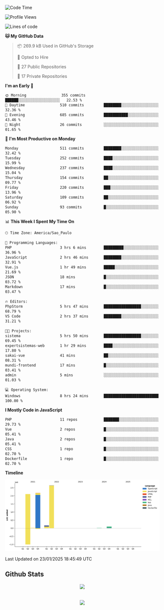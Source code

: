  
<!--START_SECTION:waka-->
![Code Time](http://img.shields.io/badge/Code%20Time-1%2C754%20hrs%206%20mins-blue)

![Profile Views](http://img.shields.io/badge/Profile%20Views-5-blue)

![Lines of code](https://img.shields.io/badge/From%20Hello%20World%20I%27ve%20Written-7.2%20million%20lines%20of%20code-blue)

**🐱 My GitHub Data** 

> 📦 269.9 kB Used in GitHub's Storage 
 > 
> 💼 Opted to Hire
 > 
> 📜 27 Public Repositories 
 > 
> 🔑 17 Private Repositories 
 > 
**I'm an Early 🐤** 

```text
🌞 Morning                355 commits         ██████░░░░░░░░░░░░░░░░░░░   22.53 % 
🌆 Daytime                510 commits         ████████░░░░░░░░░░░░░░░░░   32.36 % 
🌃 Evening                685 commits         ███████████░░░░░░░░░░░░░░   43.46 % 
🌙 Night                  26 commits          ░░░░░░░░░░░░░░░░░░░░░░░░░   01.65 % 
```
📅 **I'm Most Productive on Monday** 

```text
Monday                   511 commits         ████████░░░░░░░░░░░░░░░░░   32.42 % 
Tuesday                  252 commits         ████░░░░░░░░░░░░░░░░░░░░░   15.99 % 
Wednesday                237 commits         ████░░░░░░░░░░░░░░░░░░░░░   15.04 % 
Thursday                 154 commits         ██░░░░░░░░░░░░░░░░░░░░░░░   09.77 % 
Friday                   220 commits         ███░░░░░░░░░░░░░░░░░░░░░░   13.96 % 
Saturday                 109 commits         ██░░░░░░░░░░░░░░░░░░░░░░░   06.92 % 
Sunday                   93 commits          █░░░░░░░░░░░░░░░░░░░░░░░░   05.90 % 
```


📊 **This Week I Spent My Time On** 

```text
🕑︎ Time Zone: America/Sao_Paulo

💬 Programming Languages: 
PHP                      3 hrs 6 mins        █████████░░░░░░░░░░░░░░░░   36.96 % 
JavaScript               2 hrs 46 mins       ████████░░░░░░░░░░░░░░░░░   32.91 % 
Vue.js                   1 hr 49 mins        █████░░░░░░░░░░░░░░░░░░░░   21.69 % 
JSON                     18 mins             █░░░░░░░░░░░░░░░░░░░░░░░░   03.72 % 
Markdown                 17 mins             █░░░░░░░░░░░░░░░░░░░░░░░░   03.47 % 

🔥 Editors: 
PhpStorm                 5 hrs 47 mins       █████████████████░░░░░░░░   68.79 % 
VS Code                  2 hrs 37 mins       ████████░░░░░░░░░░░░░░░░░   31.21 % 

🐱‍💻 Projects: 
sistema                  5 hrs 50 mins       █████████████████░░░░░░░░   69.45 % 
expertsistemas-web       1 hr 29 mins        ████░░░░░░░░░░░░░░░░░░░░░   17.80 % 
sakai-vue                41 mins             ██░░░░░░░░░░░░░░░░░░░░░░░   08.31 % 
mundi-frontend           17 mins             █░░░░░░░░░░░░░░░░░░░░░░░░   03.41 % 
admin                    5 mins              ░░░░░░░░░░░░░░░░░░░░░░░░░   01.03 % 

💻 Operating System: 
Windows                  8 hrs 24 mins       █████████████████████████   100.00 % 
```

**I Mostly Code in JavaScript** 

```text
PHP                      11 repos            ███████░░░░░░░░░░░░░░░░░░   29.73 % 
Vue                      2 repos             █░░░░░░░░░░░░░░░░░░░░░░░░   05.41 % 
Java                     2 repos             █░░░░░░░░░░░░░░░░░░░░░░░░   05.41 % 
CSS                      1 repo              █░░░░░░░░░░░░░░░░░░░░░░░░   02.70 % 
Dockerfile               1 repo              █░░░░░░░░░░░░░░░░░░░░░░░░   02.70 % 
```



**Timeline**

![Lines of Code chart](https://raw.githubusercontent.com/MaueDev/MaueDev/main/assets/bar_graph.png)


 Last Updated on 23/01/2025 18:45:49 UTC
<!--END_SECTION:waka-->

## Github Stats  
<div align="center"><img src="https://github-readme-stats.vercel.app/api/top-langs/?username=MaueDev&hide_border=true&layout=compact" align="center" /></div>  

<br/>  

<br/>  

<div align="center">
<img src="https://komarev.com/ghpvc/?username=MaueDev&&style=flat-square" align="center" />
</div>  
  
